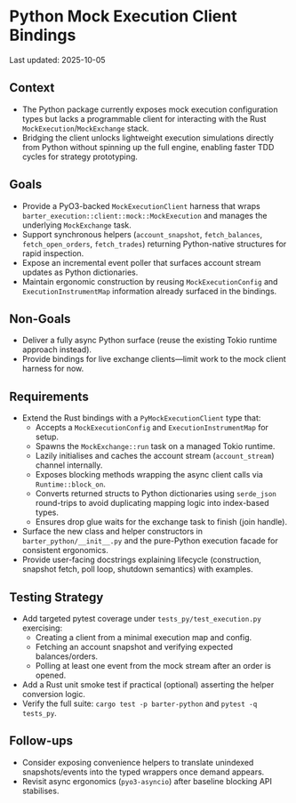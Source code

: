 # Python Mock Execution Client Bindings

Last updated: 2025-10-05

## Context
- The Python package currently exposes mock execution configuration types but lacks a
  programmable client for interacting with the Rust `MockExecution`/`MockExchange` stack.
- Bridging the client unlocks lightweight execution simulations directly from Python without
  spinning up the full engine, enabling faster TDD cycles for strategy prototyping.

## Goals
- Provide a PyO3-backed `MockExecutionClient` harness that wraps
  `barter_execution::client::mock::MockExecution` and manages the underlying `MockExchange` task.
- Support synchronous helpers (`account_snapshot`, `fetch_balances`, `fetch_open_orders`,
  `fetch_trades`) returning Python-native structures for rapid inspection.
- Expose an incremental event poller that surfaces account stream updates as Python dictionaries.
- Maintain ergonomic construction by reusing `MockExecutionConfig` and
  `ExecutionInstrumentMap` information already surfaced in the bindings.

## Non-Goals
- Deliver a fully async Python surface (reuse the existing Tokio runtime approach instead).
- Provide bindings for live exchange clients—limit work to the mock client harness for now.

## Requirements
- Extend the Rust bindings with a `PyMockExecutionClient` type that:
  - Accepts a `MockExecutionConfig` and `ExecutionInstrumentMap` for setup.
  - Spawns the `MockExchange::run` task on a managed Tokio runtime.
  - Lazily initialises and caches the account stream (`account_stream`) channel internally.
  - Exposes blocking methods wrapping the async client calls via `Runtime::block_on`.
  - Converts returned structs to Python dictionaries using `serde_json` round-trips to avoid
    duplicating mapping logic into index-based types.
  - Ensures drop glue waits for the exchange task to finish (join handle).
- Surface the new class and helper constructors in `barter_python/__init__.py` and the
  pure-Python execution facade for consistent ergonomics.
- Provide user-facing docstrings explaining lifecycle (construction, snapshot fetch, poll loop,
  shutdown semantics) with examples.

## Testing Strategy
- Add targeted pytest coverage under `tests_py/test_execution.py` exercising:
  - Creating a client from a minimal execution map and config.
  - Fetching an account snapshot and verifying expected balances/orders.
  - Polling at least one event from the mock stream after an order is opened.
- Add a Rust unit smoke test if practical (optional) asserting the helper conversion logic.
- Verify the full suite: `cargo test -p barter-python` and `pytest -q tests_py`.

## Follow-ups
- Consider exposing convenience helpers to translate unindexed snapshots/events into the typed
  wrappers once demand appears.
- Revisit async ergonomics (`pyo3-asyncio`) after baseline blocking API stabilises.
